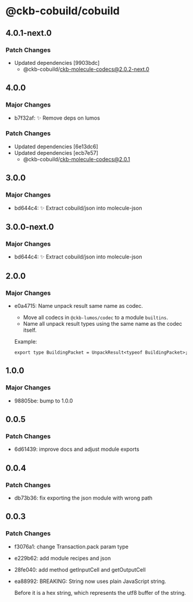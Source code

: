 # @ckb-cobuild/cobuild

## 4.0.1-next.0

### Patch Changes

- Updated dependencies [9903bdc]
  - @ckb-cobuild/ckb-molecule-codecs@2.0.2-next.0

## 4.0.0

### Major Changes

- b7f32af: :sparkles: Remove deps on lumos

### Patch Changes

- Updated dependencies [6e13dc6]
- Updated dependencies [ecb7e57]
  - @ckb-cobuild/ckb-molecule-codecs@2.0.1

## 3.0.0

### Major Changes

- bd644c4: :sparkles: Extract cobuild/json into molecule-json

## 3.0.0-next.0

### Major Changes

- bd644c4: :sparkles: Extract cobuild/json into molecule-json

## 2.0.0

### Major Changes

- e0a4715: Name unpack result same name as codec.

  - Move all codecs in `@ckb-lumos/codec` to a module `builtins`.
  - Name all unpack result types using the same name as the codec itself.

  Example:

  ```
  export type BuildingPacket = UnpackResult<typeof BuildingPacket>;
  ```

## 1.0.0

### Major Changes

- 98805be: bump to 1.0.0

## 0.0.5

### Patch Changes

- 6d61439: improve docs and adjust module exports

## 0.0.4

### Patch Changes

- db73b36: fix exporting the json module with wrong path

## 0.0.3

### Patch Changes

- f3076a1: change Transaction.pack param type
- e229b62: add module recipes and json
- 28fe040: add method getInputCell and getOutputCell
- ea88992: BREAKING: String now uses plain JavaScript string.

  Before it is a hex string, which represents the utf8 buffer of the string.
